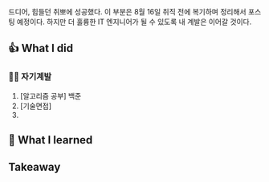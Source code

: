 드디어, 힘들던 취뽀에 성공했다.
이 부분은 8월 16일 취직 전에 복기하며 정리해서 포스팅 예정이다.
하지만 더 훌륭한 IT 엔지니어가 될 수 있도록 내 계발은 이어갈 것이다.

## 👍 What I did
### 👩‍💻 자기계발
1. [알고리즘 공부] 백준 
2. [기술면접] 
3. 
## 👊 What I learned

## Takeaway
<!--stackedit_data:
eyJoaXN0b3J5IjpbLTE1MjE1NDI2NjNdfQ==
-->